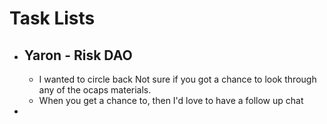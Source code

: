 # Task Lists
- ## Yaron - Risk DAO
	- I wanted to circle back Not sure if you got a chance to look through any of the ocaps materials.
	- When you get a chance to, then I'd love to have a follow up chat
-